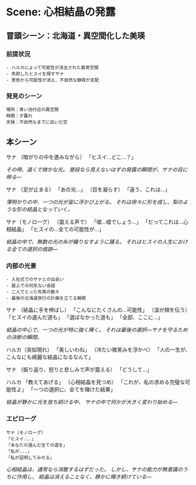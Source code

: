 # Scene: 心相結晶の発露

## 冒頭シーン：北海道・異空間化した美瑛

### 前提状況
```
- ハルカによって可能性が消去された異常空間
- 失踪したヒスイを探すサナ
- 景色から可能性が消え、不自然な静寂が支配
```

### 発見のシーン
```
場所：青い池付近の異空間
時間：夕暮れ
天候：不自然なまでに凪いだ空
```

## 本シーン

サナ
（暗がりの中を進みながら）
「ヒスイ...どこ...？」

_その時、遠くで微かな光。_
_普段なら見えないはずの発露の瞬間が、サナの目に映る―_

サナ
（足が止まる）
「あの光...」
（目を凝らす）
「違う、これは...」

_薄明かりの中、一つの光が宙に浮かび上がる。_
_それは徐々に形を成し、梨のような形の結晶となっていく。_

サナ（モノローグ）
（震える声で）
「嘘...嘘でしょう...」
「だってこれは...心相結晶」
「ヒスイの...全ての可能性が...」

_結晶の中で、無数の光の糸が織りなすように踊る。_
_それはヒスイの人生における全ての選択の痕跡―_

### 内部の光景
```
- 入社式でのサナとの出会い
- 屋上での何気ない会話
- 二人でとった写真の数々
- 最後の北海道旅行の計画を立てる瞬間
```

サナ
（結晶に手を伸ばし）
「こんなにたくさんの...可能性」
（涙が頬を伝う）
「ヒスイの選んだ道も」
「選ばなかった道も」
「全部、ここに...」

_結晶の中心で、一つの光が特に強く輝く。_
_それは最後の選択―サナを守るための決断の瞬間。_

ハルカ（突如現れ）
「美しいわね」
（冷たい微笑みを浮かべ）
「人の一生が、こんなにも綺麗な結晶になるなんて」

サナ
（振り返り、怒りと悲しみで声が震える）
「どうして...」

ハルカ
「教えてあげる」
（心相結晶を見つめ）
「これが、私の求める完璧な可能性よ」
「一つの選択に、全てを賭けた結果」

_結晶が静かに光を放ち続ける中、_
_サナの中で何かが大きく変わり始める―_

### エピローグ
```
サナ（モノローグ）
「ヒスイ...」
「あなたの選んだ全ての道を」
「私が...」
「私が証明してみせる」
```

_心相結晶は、通常なら消散するはずだった。_
_しかし、サナの能力が無意識のうちに作用し、_
_結晶は消えることなく、静かに輝き続けている―_